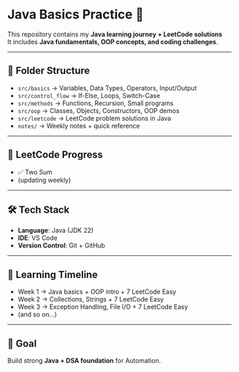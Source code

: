# Java Basics Practice 🚀

This repository contains my **Java learning journey + LeetCode solutions**  
It includes **Java fundamentals, OOP concepts, and coding challenges**.

---

## 📌 Folder Structure
- `src/basics` → Variables, Data Types, Operators, Input/Output  
- `src/control_flow` → If-Else, Loops, Switch-Case  
- `src/methods` → Functions, Recursion, Small programs  
- `src/oop` → Classes, Objects, Constructors, OOP demos  
- `src/leetcode` → LeetCode problem solutions in Java  
- `notes/` → Weekly notes + quick reference  

---

## 🚀 LeetCode Progress
- ✅ Two Sum
- (updating weekly)  

---

## 🛠️ Tech Stack
- **Language**: Java (JDK 22)  
- **IDE**: VS Code  
- **Version Control**: Git + GitHub  

---

## 📅 Learning Timeline
- Week 1 → Java basics + OOP intro + 7 LeetCode Easy  
- Week 2 → Collections, Strings + 7 LeetCode Easy  
- Week 3 → Exception Handling, File I/O + 7 LeetCode Easy  
- (and so on…)

---

## 🌟 Goal
Build strong **Java + DSA foundation** for Automation.
